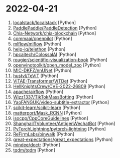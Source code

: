 # 2022-04-21

1. [localstack/localstack](https://github.com/localstack/localstack "💻 A fully functional local AWS cloud stack. Develop and test your cloud & Serverless apps offline!") [Python]
2. [PaddlePaddle/PaddleDetection](https://github.com/PaddlePaddle/PaddleDetection "Object Detection toolkit based on PaddlePaddle. It supports object detection, instance segmentation, multiple object tracking and real-time multi-person keypoint detection.") [Python]
3. [Chia-Network/chia-blockchain](https://github.com/Chia-Network/chia-blockchain "Chia blockchain python implementation (full node, farmer, harvester, timelord, and wallet)") [Python]
4. [commaai/openpilot](https://github.com/commaai/openpilot "openpilot is an open source driver assistance system. openpilot performs the functions of Automated Lane Centering and Adaptive Cruise Control for over 150 supported car makes and models.") [Python]
5. [mlflow/mlflow](https://github.com/mlflow/mlflow "Open source platform for the machine learning lifecycle") [Python]
6. [help-iq/telethon](https://github.com/help-iq/telethon "") [Python]
7. [hpcaitech/ColossalAI](https://github.com/hpcaitech/ColossalAI "Colossal-AI: A Unified Deep Learning System for Large-Scale Parallel Training") [Python]
8. [rougier/scientific-visualization-book](https://github.com/rougier/scientific-visualization-book "An open access book on scientific visualization using python and matplotlib") [Python]
9. [openvinotoolkit/open_model_zoo](https://github.com/openvinotoolkit/open_model_zoo "Pre-trained Deep Learning models and demos (high quality and extremely fast)") [Python]
10. [MIC-DKFZ/nnUNet](https://github.com/MIC-DKFZ/nnUNet "") [Python]
11. [hustvl/TeViT](https://github.com/hustvl/TeViT "Temporally Efficient Vision Transformer for Video Instance Segmentation, CVPR 2022 Oral") [Python]
12. [ViTAE-Transformer/ViTDet](https://github.com/ViTAE-Transformer/ViTDet "Unofficial implementation of Exploring Plain Vision Transformer Backbones for Object Detection") [Python]
13. [HellKnightsCrew/CVE-2022-26809](https://github.com/HellKnightsCrew/CVE-2022-26809 "vuln scaner and exploit") [Python]
14. [apache/airflow](https://github.com/apache/airflow "Apache Airflow - A platform to programmatically author, schedule, and monitor workflows") [Python]
15. [Wizz1337/TikTokMassBotting](https://github.com/Wizz1337/TikTokMassBotting "TikTok Mass View & Share Boting ~ Unpatched") [Python]
16. [YaoFANGUK/video-subtitle-extractor](https://github.com/YaoFANGUK/video-subtitle-extractor "视频硬字幕提取，生成srt文件。无需申请第三方API，本地实现文本识别。基于深度学习的视频字幕提取框架，包含字幕区域检测、字幕内容提取。A GUI tool for extracting hard-coded subtitle (hardsub) from videos and generating srt files.") [Python]
17. [scikit-learn/scikit-learn](https://github.com/scikit-learn/scikit-learn "scikit-learn: machine learning in Python") [Python]
18. [matterport/Mask_RCNN](https://github.com/matterport/Mask_RCNN "Mask R-CNN for object detection and instance segmentation on Keras and TensorFlow") [Python]
19. [isocpp/CppCoreGuidelines](https://github.com/isocpp/CppCoreGuidelines "The C++ Core Guidelines are a set of tried-and-true guidelines, rules, and best practices about coding in C++") [Python]
20. [ShanghaiITVolunteer/AntigenWechatBot](https://github.com/ShanghaiITVolunteer/AntigenWechatBot "AntigenWechatBot is a wechat bot that collects antigen information of daily antigen testing during the Pandamic in Shanghai.") [Python]
21. [PyTorchLightning/pytorch-lightning](https://github.com/PyTorchLightning/pytorch-lightning "The lightweight PyTorch wrapper for high-performance AI research. Scale your models, not the boilerplate.") [Python]
22. [ReFirmLabs/binwalk](https://github.com/ReFirmLabs/binwalk "Firmware Analysis Tool") [Python]
23. [great-expectations/great_expectations](https://github.com/great-expectations/great_expectations "Always know what to expect from your data.") [Python]
24. [mindee/doctr](https://github.com/mindee/doctr "docTR (Document Text Recognition) - a seamless, high-performing & accessible library for OCR-related tasks powered by Deep Learning.") [Python]
25. [tqdm/tqdm](https://github.com/tqdm/tqdm "A Fast, Extensible Progress Bar for Python and CLI") [Python]
